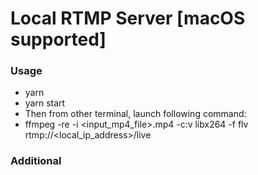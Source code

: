 # Local RTMP Server [macOS supported]

### Usage

  - yarn
  - yarn start
  - Then from other terminal, launch following command:
  - ffmpeg -re -i <input_mp4_file>.mp4 -c:v libx264 -f flv rtmp://<local_ip_address>/live 

### Additional
